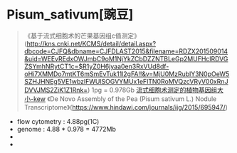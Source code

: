 # Pisum_sativum[豌豆]
> 《基于流式细胞术的芒果基因组c值测定》(http://kns.cnki.net/KCMS/detail/detail.aspx?dbcode=CJFQ&dbname=CJFDLAST2015&filename=RDZX201509014&uid=WEEvREdxOWJmbC9oM1NjYkZCbDZZNTBLeGp2MUFHclRDVGZSYmhNRytCT1c=$R1yZ0H6jyaa0en3RxVUd8df-oHi7XMMDo7mtKT6mSmEvTuk11l2gFA!!&v=MjU0MzRublY3N0pOeW5SZHJHNEg5VE1wbzlFWUlSOGVYMUx1eFlTN0RoMVQzcVRyV00xRnJDVVJMS2ZiK1Z1Rnk=)
1pg = 0.978Gb
> [流式细胞术测定的植物基因组大小-kew](http://data.kew.org/cvalues/CvalServlet?querytype=1)
> 《De Novo Assembly of the Pea (Pisum sativum L.) Nodule Transcriptome》(https://www.hindawi.com/journals/ijg/2015/695947/)

+ flow cytometry : 4.88pg(1C)
+ genome : 4.88 * 0.978 = 4772Mb
+ 
+ 
